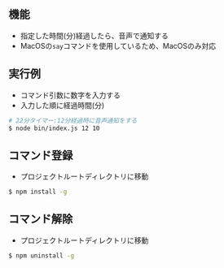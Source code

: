 ## 機能

* 指定した時間(分)経過したら、音声で通知する
* MacOSの`say`コマンドを使用しているため、MacOSのみ対応

## 実行例

* コマンド引数に数字を入力する
* 入力した順に経過時間(分)

```bash
# 22分タイマー:12分経過時に音声通知をする
$ node bin/index.js 12 10
```

## コマンド登録

* プロジェクトルートディレクトリに移動

```bash
$ npm install -g
```

## コマンド解除

* プロジェクトルートディレクトリに移動

```bash
$ npm uninstall -g
```